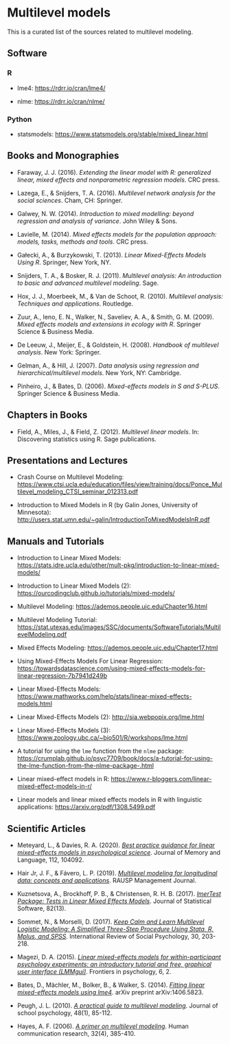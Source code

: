 # Multilevel models

This is a curated list of the sources related to multilevel modeling.

## Software

### R

* lme4: https://rdrr.io/cran/lme4/

* nlme: https://rdrr.io/cran/nlme/

### Python

* statsmodels: https://www.statsmodels.org/stable/mixed_linear.html

## Books and Monographies

* Faraway, J. J. (2016). _Extending the linear model with R: generalized linear, mixed effects and nonparametric regression models_. CRC press.

* Lazega, E., & Snijders, T. A. (2016). _Multilevel network analysis for the social sciences_. Cham, CH: Springer.

* Galwey, N. W. (2014). _Introduction to mixed modelling: beyond regression and analysis of variance_. John Wiley & Sons.

* Lavielle, M. (2014). _Mixed effects models for the population approach: models, tasks, methods and tools_. CRC press.

* Gałecki, A., & Burzykowski, T. (2013). _Linear Mixed-Effects Models Using R_. Springer, New York, NY.

* Snijders, T. A., & Bosker, R. J. (2011). _Multilevel analysis: An introduction to basic and advanced multilevel modeling_. Sage. 

* Hox, J. J., Moerbeek, M., & Van de Schoot, R. (2010). _Multilevel analysis: Techniques and applications_. Routledge. 

* Zuur, A., Ieno, E. N., Walker, N., Saveliev, A. A., & Smith, G. M. (2009). _Mixed effects models and extensions in ecology with R_. Springer Science & Business Media.

* De Leeuw, J., Meijer, E., & Goldstein, H. (2008). _Handbook of multilevel analysis_. New York: Springer.

* Gelman, A., & Hill, J. (2007). _Data analysis using regression and hierarchical/multilevel models_. New York, NY: Cambridge. 

* Pinheiro, J., & Bates, D. (2006). _Mixed-effects models in S and S-PLUS_. Springer Science & Business Media.

## Chapters in Books

* Field, A., Miles, J., & Field, Z. (2012). _Multilevel linear models_. In: Discovering statistics using R. Sage publications.

## Presentations and Lectures

* Crash Course on Multilevel Modeling: https://www.ctsi.ucla.edu/education/files/view/training/docs/Ponce_Multilevel_modeling_CTSI_seminar_012313.pdf

* Introduction to Mixed Models in R (by Galin Jones, University of Minnesota): http://users.stat.umn.edu/~galin/IntroductionToMixedModelsInR.pdf

## Manuals and Tutorials

* Introduction to Linear Mixed Models: https://stats.idre.ucla.edu/other/mult-pkg/introduction-to-linear-mixed-models/

* Introduction to Linear Mixed Models (2): https://ourcodingclub.github.io/tutorials/mixed-models/

* Multilevel Modeling: https://ademos.people.uic.edu/Chapter16.html

* Multilevel Modeling Tutorial: https://stat.utexas.edu/images/SSC/documents/SoftwareTutorials/MultilevelModeling.pdf

* Mixed Effects Modeling: https://ademos.people.uic.edu/Chapter17.html

* Using Mixed-Effects Models For Linear Regression: https://towardsdatascience.com/using-mixed-effects-models-for-linear-regression-7b7941d249b

* Linear Mixed-Effects Models: https://www.mathworks.com/help/stats/linear-mixed-effects-models.html

* Linear Mixed-Effects Models (2): http://sia.webpopix.org/lme.html

* Linear Mixed-Effects Models (3): https://www.zoology.ubc.ca/~bio501/R/workshops/lme.html

* A tutorial for using the `lme` function from the `nlme` package: https://crumplab.github.io/psyc7709/book/docs/a-tutorial-for-using-the-lme-function-from-the-nlme-package-.html

* Linear mixed-effect models in R: https://www.r-bloggers.com/linear-mixed-effect-models-in-r/

* Linear models and linear mixed effects models in R with linguistic applications: https://arxiv.org/pdf/1308.5499.pdf

## Scientific Articles

* Meteyard, L., & Davies, R. A. (2020). _[Best practice guidance for linear mixed-effects models in psychological science](https://www.sciencedirect.com/science/article/pii/S0749596X20300061)_. Journal of Memory and Language, 112, 104092.

* Hair Jr, J. F., & Fávero, L. P. (2019). _[Multilevel modeling for longitudinal data: concepts and applications](https://www.emerald.com/insight/content/doi/10.1108/RAUSP-04-2019-0059/full/html)_. RAUSP Management Journal.

* Kuznetsova, A., Brockhoff, P. B., & Christensen, R. H. B. (2017). _[lmerTest Package: Tests in Linear Mixed Effects Models](https://doi.org/10.18637/jss.v082.i13)_. Journal of Statistical Software, 82(13).

* Sommet, N., & Morselli, D. (2017). _[Keep Calm and Learn Multilevel Logistic Modeling: A Simplified Three-Step Procedure Using Stata, R, Mplus, and SPSS](https://serval.unil.ch/resource/serval:BIB_B64BDD5DB9AF.P001/REF.pdf)_. International Review of Social Psychology, 30, 203-218.

* Magezi, D. A. (2015). _[Linear mixed-effects models for within-participant psychology experiments: an introductory tutorial and free, graphical user interface (LMMgui)](https://www.frontiersin.org/articles/10.3389/fpsyg.2015.00002/full)_. Frontiers in psychology, 6, 2.

* Bates, D., Mächler, M., Bolker, B., & Walker, S. (2014). _[Fitting linear mixed-effects models using lme4](https://arxiv.org/abs/1406.5823)_. arXiv preprint arXiv:1406.5823.

* Peugh, J. L. (2010). _[A practical guide to multilevel modeling](https://www.sciencedirect.com/science/article/pii/S0022440509000545)_. Journal of school psychology, 48(1), 85-112.

* Hayes, A. F. (2006). _[A primer on multilevel modeling](https://academic.oup.com/hcr/article-abstract/32/4/385/4210719)_. Human communication research, 32(4), 385-410.
